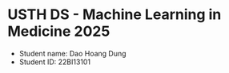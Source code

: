 USTH DS - Machine Learning in Medicine 2025
===============================================

- Student name: Dao Hoang Dung
- Student ID: 22BI13101



